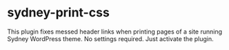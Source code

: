 # sydney-print-css
This plugin fixes messed header links when printing pages of a site running Sydney WordPress theme. No settings required. Just activate the plugin.

